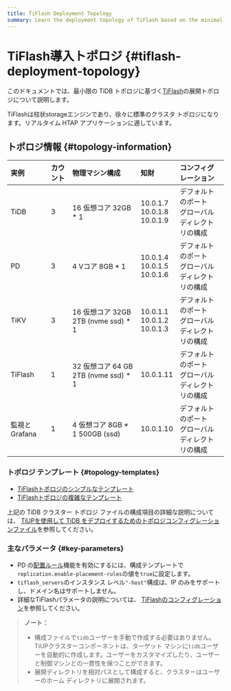 ```yaml
---
title: TiFlash Deployment Topology
summary: Learn the deployment topology of TiFlash based on the minimal TiDB topology.
---
```


# TiFlash導入トポロジ {#tiflash-deployment-topology}

このドキュメントでは、最小限の TiDB トポロジに基づく[TiFlash](/tiflash/tiflash-overview.md)の展開トポロジについて説明します。

TiFlashは柱状storageエンジンであり、徐々に標準のクラスタ トポロジになります。リアルタイム HTAP アプリケーションに適しています。

## トポロジ情報 {#topology-information}

| 実例         | カウント | 物理マシン構成                          | 知財                                   | コンフィグレーション                    |
| :--------- | :--- | :------------------------------- | :----------------------------------- | :---------------------------- |
| TiDB       | 3    | 16 仮想コア 32GB * 1                 | 10.0.1.7<br/> 10.0.1.8<br/> 10.0.1.9 | デフォルトのポート<br/>グローバル ディレクトリの構成 |
| PD         | 3    | 4 Vコア 8GB * 1                    | 10.0.1.4<br/> 10.0.1.5<br/> 10.0.1.6 | デフォルトのポート<br/>グローバル ディレクトリの構成 |
| TiKV       | 3    | 16 仮想コア 32GB 2TB (nvme ssd) * 1  | 10.0.1.1<br/> 10.0.1.2<br/> 10.0.1.3 | デフォルトのポート<br/>グローバル ディレクトリの構成 |
| TiFlash    | 1    | 32 仮想コア 64 GB 2TB (nvme ssd) * 1 | 10.0.1.11                            | デフォルトのポート<br/>グローバル ディレクトリの構成 |
| 監視とGrafana | 1    | 4 仮想コア 8GB * 1 500GB (ssd)       | 10.0.1.10                            | デフォルトのポート<br/>グローバル ディレクトリの構成 |

### トポロジ テンプレート {#topology-templates}

-   [TiFlashトポロジのシンプルなテンプレート](https://github.com/pingcap/docs/blob/master/config-templates/simple-tiflash.yaml)
-   [TiFlashトポロジの複雑なテンプレート](https://github.com/pingcap/docs/blob/master/config-templates/complex-tiflash.yaml)

上記の TiDB クラスター トポロジ ファイルの構成項目の詳細な説明については、 [TiUPを使用して TiDB をデプロイするためのトポロジコンフィグレーションファイル](/tiup/tiup-cluster-topology-reference.md)を参照してください。

### 主なパラメータ {#key-parameters}

-   PD の[配置ルール](/configure-placement-rules.md)機能を有効にするには、構成テンプレートで`replication.enable-placement-rules`の値を`true`に設定します。
-   `tiflash_servers`のインスタンス レベル`"-host"`構成は、IP のみをサポートし、ドメイン名はサポートしません。
-   詳細なTiFlashパラメータの説明については、 [TiFlashのコンフィグレーション](/tiflash/tiflash-configuration.md)を参照してください。

> **ノート：**
>
> -   構成ファイルで`tidb`ユーザーを手動で作成する必要はありません。 TiUPクラスターコンポーネントは、ターゲット マシンに`tidb`ユーザーを自動的に作成します。ユーザーをカスタマイズしたり、ユーザーと制御マシンとの一貫性を保つことができます。
> -   展開ディレクトリを相対パスとして構成すると、クラスターはユーザーのホーム ディレクトリに展開されます。
